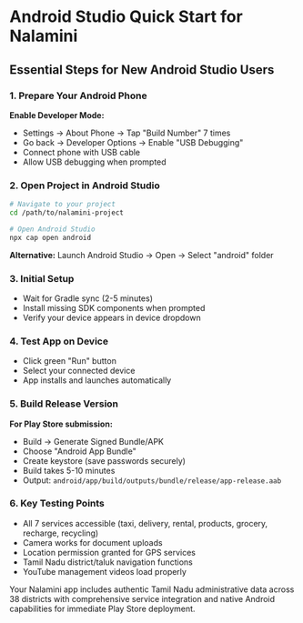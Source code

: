# Android Studio Quick Start for Nalamini

## Essential Steps for New Android Studio Users

### 1. Prepare Your Android Phone
**Enable Developer Mode:**
- Settings → About Phone → Tap "Build Number" 7 times
- Go back → Developer Options → Enable "USB Debugging"
- Connect phone with USB cable
- Allow USB debugging when prompted

### 2. Open Project in Android Studio
```bash
# Navigate to your project
cd /path/to/nalamini-project

# Open Android Studio
npx cap open android
```

**Alternative:** Launch Android Studio → Open → Select "android" folder

### 3. Initial Setup
- Wait for Gradle sync (2-5 minutes)
- Install missing SDK components when prompted
- Verify your device appears in device dropdown

### 4. Test App on Device
- Click green "Run" button
- Select your connected device
- App installs and launches automatically

### 5. Build Release Version
**For Play Store submission:**
- Build → Generate Signed Bundle/APK
- Choose "Android App Bundle"
- Create keystore (save passwords securely)
- Build takes 5-10 minutes
- Output: `android/app/build/outputs/bundle/release/app-release.aab`

### 6. Key Testing Points
- All 7 services accessible (taxi, delivery, rental, products, grocery, recharge, recycling)
- Camera works for document uploads
- Location permission granted for GPS services
- Tamil Nadu district/taluk navigation functions
- YouTube management videos load properly

Your Nalamini app includes authentic Tamil Nadu administrative data across 38 districts with comprehensive service integration and native Android capabilities for immediate Play Store deployment.